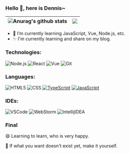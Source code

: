 ### Hello 👋, here is Dennis~

| <img align="center" src="https://github-readme-stats.vercel.app/api?username=zbigboss&show_icons=true&include_all_commits=true&theme=buefy&hide_border=true" alt="Anurag's github stats" /> | <img align="center" src="https://github-readme-stats.vercel.app/api/top-langs/?username=zbigboss&layout=compact&theme=buefy&hide_border=true" /> |
| ------------- | ------------- |

- 🌱 I’m currently learning JavaScript, Vue, Node.js, etc. 
- ✨ I'm currently learning and share on my blog.

### Technologies:

![Node.js](https://img.shields.io/badge/-Node-000?&logo=node.js)
![React](https://img.shields.io/badge/-React-000?&logo=React)
![Vue](https://img.shields.io/badge/-Vue-000?&logo=Vue.js)
![Git](https://img.shields.io/badge/-Git-000?&logo=git&logoColor=F05032)

### Languages:

![HTML5](https://img.shields.io/badge/-HTML5-000?&logo=html5&logoColor=E34F26)
![CSS](https://img.shields.io/badge/-CSS-000?&logo=css3&logoColor=1572B6)
[![TypeScript](https://img.shields.io/badge/-TypeScript-000?&logo=TypeScript&logoColor=007ACC)](https://github.com/AlvaroIsrael?tab=repositories&q=&type=&language=typescript)
[![JavaScript](https://img.shields.io/badge/-JavaScript-000?&logo=JavaScript&logoColor=ddc508)](https://github.com/AlvaroIsrael?tab=repositories&q=&type=&language=javascript)

### IDEs:

![VSCode](https://img.shields.io/badge/-VSCode-000?&logo=Visual%20Studio%20Code&logoColor=007ACC)
![WebStorm](https://img.shields.io/badge/-WebStorm-000?&logo=Webstorm&logoColor=179EDC)
![IntellijIDEA](https://img.shields.io/badge/-Intellij%20IDEA-000?&logo=Webstorm&logoColor=FC444F)

### Final

😄 Learning to learn, who is very happy.

🤔 If what you want doesn't exist yet, make it yourself.
<!--
**wjz/wjz** is a ✨ _special_ ✨ repository because its `README.md` (this file) appears on your GitHub profile.

Here are some ideas to get you started:

- 🔭 I’m currently working on ...
- 🌱 I’m currently learning ...
- 👯 I’m looking to collaborate on ...
- 🤔 I’m looking for help with ...
- 💬 Ask me about ...
- 📫 How to reach me: ...
- 😄 Pronouns: ...
- ⚡ Fun fact: ...
  -->